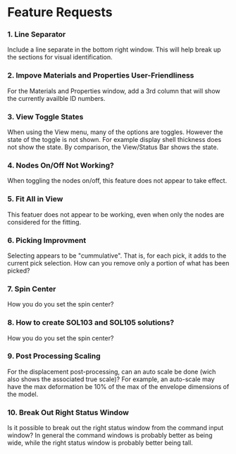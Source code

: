 # Feature Requests

### 1. Line Separator

Include a line separate in the bottom right window. This will help break up the sections for visual identification.

### 2. Impove Materials and Properties User-Friendliness

For the Materials and Properties window, add a 3rd column that will show the currently availble ID numbers.

### 3. View Toggle States

When using the View menu, many of the options are toggles. However the state of the toggle is not shown. For example display shell thickness does not show the state.
By comparison, the View/Status Bar shows the state.

### 4. Nodes On/Off Not Working?

When toggling the nodes on/off, this feature does not appear to take effect.

### 5. Fit All in View 

This featuer does not appear to be working, even when only the nodes are considered for the fitting.

### 6. Picking Improvment

Selecting appears to be "cummulative". That is, for each pick, it adds to the current pick selection. How can you remove only a portion of what has been picked? 

### 7. Spin Center

How you do you set the spin center?

### 8. How to create SOL103 and SOL105 solutions?

How you do you set the spin center?

### 9. Post Processing Scaling

For the displacement post-processing, can an auto scale be done (wich also shows the associated true scale)? For example, an auto-scale may have the max deformation be 10% of the max of the envelope dimensions of the model.

### 10. Break Out Right Status Window

Is it possible to break out the right status window from the command input window? In general the command windows is probably better as being wide, while the right status window is probably better being tall.


